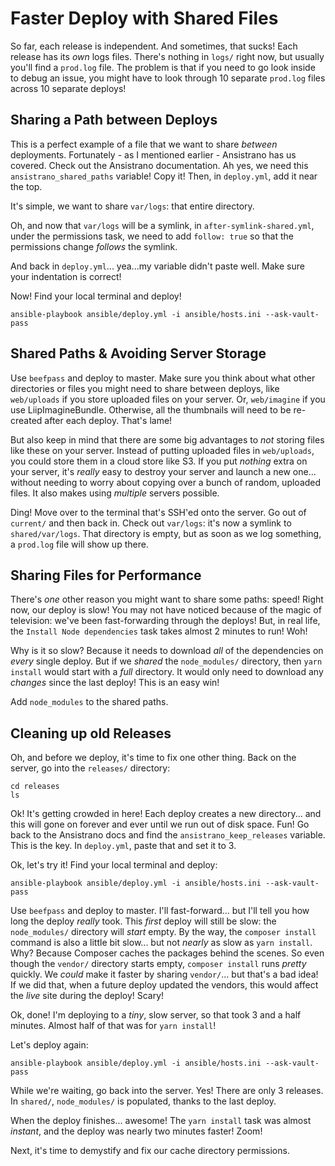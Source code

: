 # Faster Deploy with Shared Files

So far, each release is independent. And sometimes, that sucks! Each release has
its *own* logs files. There's nothing in `logs/` right now, but usually you'll find
a `prod.log` file. The problem is that if you need to go look inside to debug an
issue, you might have to look through 10 separate `prod.log` files across 10 separate
deploys!

## Sharing a Path between Deploys

This is a perfect example of a file that we want to share *between* deployments.
Fortunately - as I mentioned earlier - Ansistrano has us covered. Check out the
Ansistrano documentation. Ah yes, we need this `ansistrano_shared_paths` variable!
Copy it! Then, in `deploy.yml`, add it near the top.

It's simple, we want to share `var/logs`: that entire directory.

Oh, and now that `var/logs` will be a symlink, in `after-symlink-shared.yml`, under
the permissions task, we need to add `follow: true` so that the permissions change
*follows* the symlink.

And back in `deploy.yml`... yea...my variable didn't paste well. Make sure your
indentation is correct!

Now! Find your local terminal and deploy!

```terminal-silent
ansible-playbook ansible/deploy.yml -i ansible/hosts.ini --ask-vault-pass
```

## Shared Paths & Avoiding Server Storage

Use `beefpass` and deploy to master. Make sure you think about what other directories
or files you might need to share between deploys, like `web/uploads` if you store
uploaded files on your server. Or, `web/imagine` if you use LiipImagineBundle.
Otherwise, all the thumbnails will need to be re-created after each deploy. That's
lame!

But also keep in mind that there are some big advantages to *not* storing files
like these on your server. Instead of putting uploaded files in `web/uploads`, you
could store them in a cloud store like S3. If you put *nothing* extra on your server,
it's *really* easy to destroy your server and launch a new one... without needing
to worry about copying over a bunch of random, uploaded files. It also makes using
*multiple* servers possible.

Ding! Move over to the terminal that's SSH'ed onto the server. Go out of `current/`
and then back in. Check out `var/logs`: it's now a symlink to `shared/var/logs`.
That directory is empty, but as soon as we log something, a `prod.log` file will
show up there.

## Sharing Files for Performance

There's *one* other reason you might want to share some paths: speed! Right now,
our deploy is slow! You may not have noticed because of the magic of television:
we've been fast-forwarding through the deploys! But, in real life, the
`Install Node dependencies` task takes almost 2 minutes to run! Woh!

Why is it so slow? Because it needs to download *all* of the dependencies on *every*
single deploy. But if we *shared* the `node_modules/` directory, then `yarn install`
would start with a *full* directory. It would only need to download any *changes*
since the last deploy! This is an easy win!

Add `node_modules` to the shared paths.

## Cleaning up old Releases

Oh, and before we deploy, it's time to fix one other thing. Back on the server,
go into the `releases/` directory:

```terminal-silent
cd releases
ls
```

Ok! It's getting crowded in here! Each deploy creates a new directory... and this
will gone on forever and ever until we run out of disk space. Fun! Go back to the
Ansistrano docs and find the `ansistrano_keep_releases` variable. This is the key.
In `deploy.yml`, paste that and set it to 3.

Ok, let's try it! Find your local terminal and deploy:

```terminal-silent
ansible-playbook ansible/deploy.yml -i ansible/hosts.ini --ask-vault-pass
```

Use `beefpass` and deploy to master. I'll fast-forward... but I'll tell you how long
the deploy *really* took. This *first* deploy will still be slow: the `node_modules/`
directory will *start* empty. By the way, the `composer install` command is also
a little bit slow... but not *nearly* as slow as `yarn install`. Why? Because Composer
caches the packages behind the scenes. So even though the `vendor/` directory starts
empty, `composer install` runs *pretty* quickly. We *could* make it faster by sharing
`vendor/`... but that's a bad idea! If we did that, when a future deploy updated the
vendors, this would affect the *live* site during the deploy! Scary!

Ok, done! I'm deploying to a *tiny*, slow server, so that took 3 and a half minutes.
Almost half of that was for `yarn install`!

Let's deploy again:

```terminal-silent
ansible-playbook ansible/deploy.yml -i ansible/hosts.ini --ask-vault-pass
```

While we're waiting, go back into the server. Yes! There are only 3 releases.
In `shared/`, `node_modules/` is populated, thanks to the last deploy.

When the deploy finishes... awesome! The `yarn install` task was almost *instant*,
and the deploy was nearly two minutes faster! Zoom!

Next, it's time to demystify and fix our cache directory permissions.
